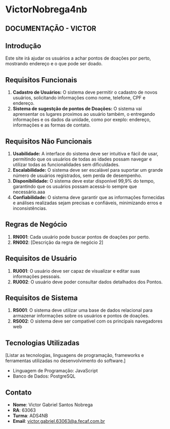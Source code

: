 # VictorNobrega4nb
## DOCUMENTAÇÃO - VICTOR

## Introdução

Este site irá ajudar os usuários a achar pontos de doações por perto, mostrando endereço e o que pode ser doado.

## Requisitos Funcionais

1. **Cadastro de Usuários:** O sistema deve permitir o cadastro de novos usuários, solicitando informações como nome, telefone, CPF e endereço.
2. **Sistema de sugestção de pontos de Doações:** O sistema vai aprensentar os lugares proximos ao usuário também, o entregando informações e os dados da unidade, como por exeplo: endereço, informações e as  formas de contato. 


## Requisitos Não Funcionais

1. **Usabilidade:** A interface do sistema deve ser intuitiva e fácil de usar, permitindo que os usuários de todas as idades possam navegar e utilizar todas as funcionalidades sem dificuldades.
2. **Escalabilidade:** O sistema deve ser escalável para suportar um grande número de usuários registrados, sem perda de desempenho.
3. **Disponibilidade:** O sistema deve estar disponível 99,9% do tempo, garantindo que os usuários possam acessá-lo sempre que necessário.aaa
4. **Confiabilidade:** O sistema deve garantir que as informações fornecidas e análises realizadas sejam precisas e confiáveis, minimizando erros e inconsistências.

## Regras de Negócio


1. **RN001**: Cada usuário pode buscar pontos de doações por perto.
2. **RN002**: [Descrição da regra de negócio 2]

## Requisitos de Usuário



1. **RU001**: O usuário deve ser capaz de visualizar e editar suas informações pessoais.
2. **RU002**: O usuário deve poder consultar dados detalhados dos Pontos.

## Requisitos de Sistema


1. **RS001**:  O sistema deve utilizar uma base de dados relacional para armazenar informações sobre os usuários e pontos de doações.
2. **RS002**: O sistema deve ser compatível com os principais navegadores web

## Tecnologias Utilizadas

[Listar as tecnologias, linguagens de programação, frameworks e ferramentas utilizadas no desenvolvimento do software.]

- Linguagem de Programação: JavaScript
- Banco de Dados: PostgreSQL

## Contato


- **Nome**: Victor Gabriel Santos Nobrega
- **RA**: 63063
- **Turma**: ADS4NB
- **Email**: victor.gabriel.63063@a.fecaf.com.br
